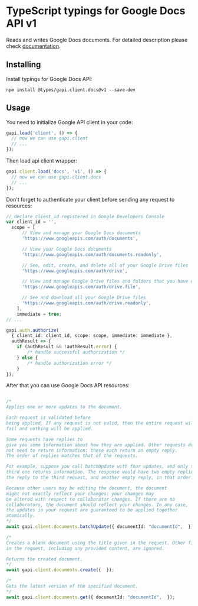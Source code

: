# TypeScript typings for Google Docs API v1

Reads and writes Google Docs documents.
For detailed description please check [documentation](https://developers.google.com/docs/).

## Installing

Install typings for Google Docs API:

```
npm install @types/gapi.client.docs@v1 --save-dev
```

## Usage

You need to initialize Google API client in your code:

```typescript
gapi.load('client', () => {
  // now we can use gapi.client
  // ...
});
```

Then load api client wrapper:

```typescript
gapi.client.load('docs', 'v1', () => {
  // now we can use gapi.client.docs
  // ...
});
```

Don't forget to authenticate your client before sending any request to resources:

```typescript
// declare client_id registered in Google Developers Console
var client_id = '',
  scope = [ 
      // View and manage your Google Docs documents
      'https://www.googleapis.com/auth/documents',

      // View your Google Docs documents
      'https://www.googleapis.com/auth/documents.readonly',

      // See, edit, create, and delete all of your Google Drive files
      'https://www.googleapis.com/auth/drive',

      // View and manage Google Drive files and folders that you have opened or created with this app
      'https://www.googleapis.com/auth/drive.file',

      // See and download all your Google Drive files
      'https://www.googleapis.com/auth/drive.readonly',
    ],
    immediate = true;
// ...

gapi.auth.authorize(
  { client_id: client_id, scope: scope, immediate: immediate },
  authResult => {
    if (authResult && !authResult.error) {
        /* handle successful authorization */
    } else {
        /* handle authorization error */
    }
});
```

After that you can use Google Docs API resources:

```typescript

/*
Applies one or more updates to the document.

Each request is validated before
being applied. If any request is not valid, then the entire request will
fail and nothing will be applied.

Some requests have replies to
give you some information about how they are applied. Other requests do
not need to return information; these each return an empty reply.
The order of replies matches that of the requests.

For example, suppose you call batchUpdate with four updates, and only the
third one returns information. The response would have two empty replies,
the reply to the third request, and another empty reply, in that order.

Because other users may be editing the document, the document
might not exactly reflect your changes: your changes may
be altered with respect to collaborator changes. If there are no
collaborators, the document should reflect your changes. In any case,
the updates in your request are guaranteed to be applied together
atomically.
*/
await gapi.client.documents.batchUpdate({ documentId: "documentId",  });

/*
Creates a blank document using the title given in the request. Other fields
in the request, including any provided content, are ignored.

Returns the created document.
*/
await gapi.client.documents.create({  });

/*
Gets the latest version of the specified document.
*/
await gapi.client.documents.get({ documentId: "documentId",  });
```
